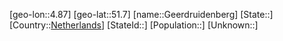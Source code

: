﻿---
location: [51.7,4.87]
type: City
tags:
- geo/City


SpocWebEntityId: 30380
isDeleted: false
confidential: public

---
[geo-lon::4.87]
[geo-lat::51.7]
[name::Geerdruidenberg]
[State::]
[Country::[Netherlands](geo/Continent/Europe/Netherlands.md)]
[StateId::]
[Population::]
[Unknown::]

